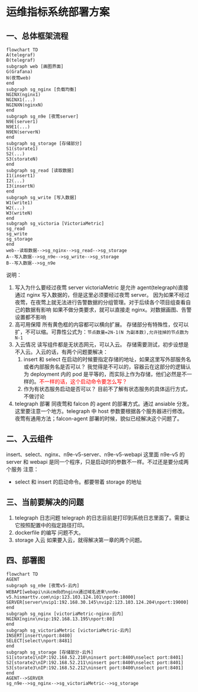 # 运维指标系统部署方案

## 一、总体框架流程

```mermaid
flowchart TD
A(telegraf)
B(telegraf)
subgraph web [画图界面]
G(Grafana)
N(夜莺web)
end
subgraph sg_nginx [负载均衡]
NGINX(nginx1)
NGINX1(...)
NGINXN(nginxN)
end
subgraph sg_n9e [夜莺server]
N9E(server1)
N9E1(...)
N9EN(serverN)
end
subgraph sg_storage [存储部分]
S1(storate1)
S2(...)
S3(storateN)
end
subgraph sg_read [读取数据]
I1(insert1)
I2(...)
I3(insertN)
end
subgraph sg_write [写入数据]
W1(write1)
W2(...)
W3(writeN)
end
subgraph sg_victoria [VictoriaMetric]
sg_read
sg_write
sg_storage
end
web--读取数据-->sg_nginx-->sg_read-->sg_storage
A--写入数据-->sg_n9e-->sg_write-->sg_storage
B--写入数据-->sg_n9e
```

说明：

1. 写入为什么要经过夜莺 server
   victoriaMetric 是允许 agent(telegraph)直接通过 nginx 写入数据的，但是这里必须要经过夜莺 server。
   因为如果不经过夜莺，在夜莺上就无法进行告警数据的分组管理。对于后续各个项目组查看自己的数据有影响
   如果不做分类要求，就可以直接走 nginx。对数据画图、告警设置都不影响
2. 高可用保障
   所有黄色框的内容都可以横向扩展。
   存储部分有特殊性，仅可以扩，不可以缩。可靠性公式为：`节点数量=2N-1(N 为副本数),允许挂掉的节点数为N-1`
3. 入云情况
   读写组件都是无状态网元，可以入云。
   存储需要测试，初步设想是不入云。入云的话，有两个问题要解决：
   1. insert 和 select 在启动的时候要指定存储的地址，如果这里写外部服务名或者内部服务名是否可以？
      我觉得是不可以的，容器云在这部分的逻辑认为 deployment 内的 pod 是平等的，而实际上作为存储，他们必然是不一样的。<font color="red">不一样的话，这个启动命令要怎么写？</font>
   2. 作为有状态服务启动是否可以？
      目前不了解有状态服务的具体运行方式，不做讨论
4. telegraph 部署
   同夜莺和 falcon 的 agent 的部署方式。通过 ansiable 分发。
   这里要注意一个地方。telegraph 中 host 参数要根据各个服务器进行修改。夜莺有通用方法；falcon-agent 部署的时候，貌似已经解决这个问题了。

## 二、入云组件

insert、select、nginx、n9e-v5-server、n9e-v5-webapi
这里面 n9e-v5 的 server 和 webapi 是同一个程序，只是启动时的参数不一样。不过还是要分成两个服务
注意：

- select 和 insert 的启动命令。都要带着 storage 的地址

## 三、当前要解决的问题

1. telegraph 日志问题
   telegraph 的日志目前是打印到系统日志里面了。需要让它按照配置中的指定路径打印。
2. dockerfile 的编写
   问题不大。
3. storage 入云
   如果要入云，就得解决第一章的两个问题。

## 四、部署图

```mermaid
flowchart TD
AGENT
subgraph sg_n9e [夜莺v5-云内]
WEBAPI[webapi\n从cmdb的nginx通过域名进来\nn9e-v5.hismarttv.com\nip:123.103.124.101\nport:18000]
SERVER[server\nvip1:192.168.30.145\nvip2:123.103.124.204\nport:19000]
end
subgraph sg_nginx [victoriaMetric-nginx-云内]
NGINX[nginx\nvip:192.168.13.195\nport:80]
end
subgraph sg_victoriaMetric [victoriaMetric-云内]
INSERT[insert\nport:8480]
SELECT[select\nport:8481]
end
subgraph sg_storage [存储部分-云外]
S1[storate1\nIP:192.168.52.210\ninsert port:8400\nselect port:8401]
S2[storate2\nIP:192.168.52.211\ninsert port:8400\nselect port:8401]
S3[storate3\nIP:192.168.52.212\ninsert port:8400\nselect port:8401]
end
AGENT-->SERVER
sg_n9e-->sg_nginx-->sg_victoriaMetric-->sg_storage
```
